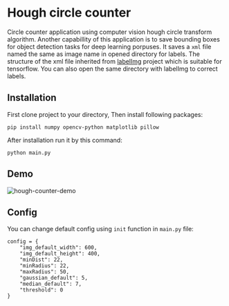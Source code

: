 # Hough circle counter
Circle counter application using computer vision hough circle transform algorithm. Another capabillity of this application is to save bounding boxes for object detection tasks for deep learning porpuses. It saves a `xml` file named the same as image name in opened directory for labels. The structure of the xml file inherited from [labelImg](https://github.com/qaprosoft/labelImg) project which is suitable for tensorflow. You can also open the same directory with labelImg to correct labels.

## Installation

First clone project to your directory, Then install following packages:

    pip install numpy opencv-python matplotlib pillow

After installation run it by this command:

    python main.py

## Demo

![hough-counter-demo](https://user-images.githubusercontent.com/22914652/133030972-395a9b71-da7b-45e2-93d4-db14d1708989.png)

## Config

You can change default config using `init` function in `main.py` file:

    config = {
        "img_default_width": 600,
        "img_default_height": 400,
        "minDist": 22,
        "minRadius": 22,
        "maxRadius": 50,
        "gaussian_default": 5,
        "median_default": 7,
        "threshold": 0
    }
